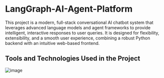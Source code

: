 # LangGraph-AI-Agent-Platform

This project is a modern, full-stack conversational AI chatbot system that leverages advanced language models and agent frameworks to provide intelligent, interactive responses to user queries. It is designed for flexibility, extensibility, and a smooth user experience, combining a robust Python backend with an intuitive web-based frontend.

## Tools and Technologies Used in the Project

![image](https://github.com/user-attachments/assets/4b587fea-d11e-4f7d-b6c6-090b37e5d032)

